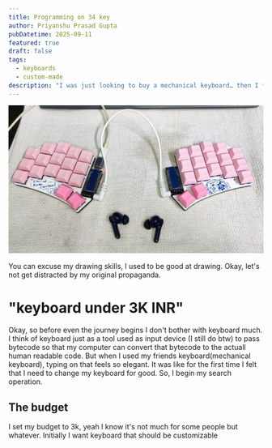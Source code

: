 ```yaml
---
title: Programming on 34 key
author: Priyanshu Prasad Gupta
pubDatetime: 2025-09-11
featured: true
draft: false
tags:
  - keyboards
  - custom-made
description: "I was just looking to buy a mechanical keyboard… then I fell into the rabbit hole and somehow ended up building a 34-key custom split. Now I can’t go back."
---
```


![qtpie](../../assets/images/keeb.jpg) 

You can excuse my drawing skills, I used to be good at drawing. Okay, let's not
get distracted by my original propaganda. 

# "keyboard under 3K INR"

Okay, so before even the journey begins I don't bother with keyboard much. I think of keyboard just as a tool used as input device
(I still do btw) to pass bytecode so that my computer can convert that bytecode to the actuall human readable code.
But when I used my friends keyboard(mechanical keyboard), typing on that feels so elegant. It was like for the first time
I felt that I need to change my keyboard for good. So, I begin my search operation.

## The budget 

I set my budget to 3k, yeah I know it's not much for some people but whatever.
Initially I want keyboard that should be customizable 
